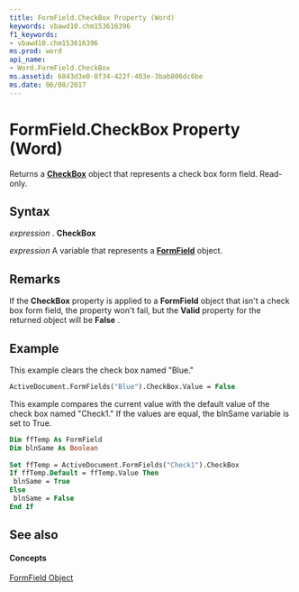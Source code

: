 ```yaml
---
title: FormField.CheckBox Property (Word)
keywords: vbawd10.chm153616396
f1_keywords:
- vbawd10.chm153616396
ms.prod: word
api_name:
- Word.FormField.CheckBox
ms.assetid: 6843d3e0-8f34-422f-403e-3bab806dc6be
ms.date: 06/08/2017
---
```



# FormField.CheckBox Property (Word)

Returns a  **[CheckBox](checkbox-object-word.md)** object that represents a check box form field. Read-only.


## Syntax

 _expression_ . **CheckBox**

 _expression_ A variable that represents a **[FormField](formfield-object-word.md)** object.


## Remarks

If the  **CheckBox** property is applied to a **FormField** object that isn't a check box form field, the property won't fail, but the **Valid** property for the returned object will be **False** .


## Example

This example clears the check box named "Blue."


```vb
ActiveDocument.FormFields("Blue").CheckBox.Value = False
```

This example compares the current value with the default value of the check box named "Check1." If the values are equal, the blnSame variable is set to True.




```vb
Dim ffTemp As FormField 
Dim blnSame As Boolean 
 
Set ffTemp = ActiveDocument.FormFields("Check1").CheckBox 
If ffTemp.Default = ffTemp.Value Then 
 blnSame = True 
Else 
 blnSame = False 
End If
```


## See also


#### Concepts


[FormField Object](formfield-object-word.md)


